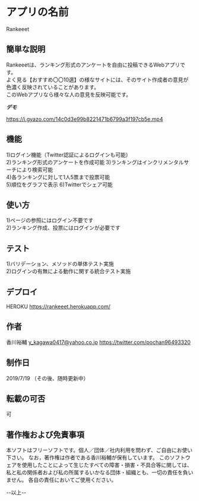 # アプリの名前

 Rankeeet
 
## 簡単な説明
 
 Rankeeetは、ランキング形式のアンケートを自由に投稿できるWebアプリです。  
 よく見る【おすすめ〇〇10選】の様なサイトには、そのサイト作成者の意見が色濃く反映されていることがあります。  
 このWebアプリなら様々な人の意見を反映可能です。
 
***デモ***

https://i.gyazo.com/14c0d3e99b8221471b6799a3f197cb5e.mp4
 
## 機能
 
 1)ログイン機能（Twitter認証によるログインも可能）  
 2)ランキング形式のアンケートを作成可能
 3)ランキングはインクリメンタルサーチにより検索可能  
 4)各ランキングに対して1人5票まで投票可能  
 5)順位をグラフで表示
 6)Twitterでシェア可能

## 使い方
 
 1)ページの参照にはログイン不要です  
 2)ランキング作成、投票にはログインが必要です  
 
 
## テスト
 
 1)バリデーション、メソッドの単体テスト実施  
 2)ログインの有無による動作に関する統合テスト実施  
 
## デプロイ
 
 HEROKU
 https://rankeeet.herokuapp.com/
 

## 作者
 
 香川裕輔
 y_kagawa0417@yahoo.co.jp
 https://twitter.com/pochan96493320

## 制作日

 2019/7/19
 （その後、随時更新中）

## 転載の可否

 可
 
## 著作権および免責事項

 本ソフトはフリーソフトです。個人／団体／社内利用を問わず、ご自由にお使い下さい。
 なお，著作権は作者である香川裕輔が保有しています。
 このソフトウェアを使用したことによって生じたすべての障害・損害・不具合等に関しては、
 私と私の関係者および私の所属するいかなる団体・組織とも、一切の責任を負いません。
 各自の責任においてご使用ください。


--以上--

